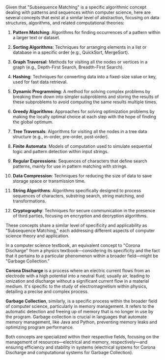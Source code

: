 Given that "Subsequence Matching" is a specific algorithmic concept dealing with patterns and sequences within computer science, here are several concepts that exist at a similar level of abstraction, focusing on data structures, algorithms, and related computational theories:

1. **Pattern Matching**: Algorithms for finding occurrences of a pattern within a larger text or dataset.

2. **Sorting Algorithms**: Techniques for arranging elements in a list or database in a specific order (e.g., QuickSort, MergeSort).

3. **Graph Traversal**: Methods for visiting all the nodes or vertices in a graph (e.g., Depth-First Search, Breadth-First Search).

4. **Hashing**: Techniques for converting data into a fixed-size value or key,  used for fast data retrieval.

5. **Dynamic Programming**: A method for solving complex problems by breaking them down into simpler subproblems and storing the results of these subproblems to avoid computing the same results multiple times.

6. **Greedy Algorithms**: Approaches for solving optimization problems by making the locally optimal choice at each step with the hope of finding the global optimum.

7. **Tree Traversals**: Algorithms for visiting all the nodes in a tree data structure (e.g., in-order, pre-order, post-order).

8. **Finite Automata**: Models of computation used to simulate sequential logic and pattern detection within input strings.

9. **Regular Expressions**: Sequences of characters that define search patterns, mainly for use in pattern matching with strings.

10. **Data Compression**: Techniques for reducing the size of data to save storage space or transmission time.

11. **String Algorithms**: Algorithms specifically designed to process sequences of characters,  substring search, string matching, and transformations.

12. **Cryptography**: Techniques for secure communication in the presence of third parties, focusing on encryption and decryption algorithms.

These concepts share a similar level of specificity and applicability as "Subsequence Matching," each addressing different aspects of computer science theory and application.

In a computer science textbook, an equivalent concept to "Corona Discharge" from a physics textbook—considering its specificity and the fact that it pertains to a particular phenomenon within a broader field—might be "Garbage Collection."

**Corona Discharge** is a process where an electric current flows from an electrode with a high potential into a neutral fluid, usually air, leading to ionization and discharge without a significant current flow in a material medium. It's specific to the study of electromagnetism within physics, detailing a precise and complex process.

**Garbage Collection**, similarly, is a specific process within the broader field of computer science, particularly in memory management. It refers to the automatic detection and freeing up of memory that is no longer in use by the program. Garbage collection is crucial in languages that automate memory management, like Java and Python, preventing memory leaks and optimizing program performance.

Both concepts are specialized within their respective fields, focusing on the management of resources—electrical and memory, respectively—and ensuring efficiency and stability in systems (electrical systems for Corona Discharge and computational systems for Garbage Collection).
